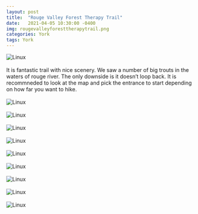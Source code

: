```yaml
---
layout: post
title:  "Rouge Valley Forest Therapy Trail"
date:   2021-04-05 10:30:00 -0400
img: rougevalleyforesttherapytrail.png
categories: York
tags: York
---
```


![Linux]({{site.baseurl}}/images/rougevalleyforesttherapytrail.png)
<br>
<br>
It is fantastic trail with nice scenery. We saw a number of big trouts in the waters of rouge river. The only downside is it doesn’t loop back. It is recommneded to look at the map and pick the entrance to start depending on how far you want to hike.
<br>
<br>
![Linux]({{site.baseurl}}/images/rougevalleyforesttherapytrail1.jpg)
<br>
<br>
![Linux]({{site.baseurl}}/images/rougevalleyforesttherapytrail2.jpg)
<br>
<br>
![Linux]({{site.baseurl}}/images/rougevalleyforesttherapytrail3.jpg)
<br>
<br>
![Linux]({{site.baseurl}}/images/rougevalleyforesttherapytrail4.jpg)
<br>
<br>
![Linux]({{site.baseurl}}/images/rougevalleyforesttherapytrail5.jpg)
<br>
<br>
![Linux]({{site.baseurl}}/images/rougevalleyforesttherapytrail6.jpg)
<br>
<br>
![Linux]({{site.baseurl}}/images/rougevalleyforesttherapytrail7.jpg)
<br>
<br>
![Linux]({{site.baseurl}}/images/rougevalleyforesttherapytrail8.jpg)
<br>
<br>
![Linux]({{site.baseurl}}/images/rougevalleyforesttherapytrail9.jpg)
<br>
<br>
